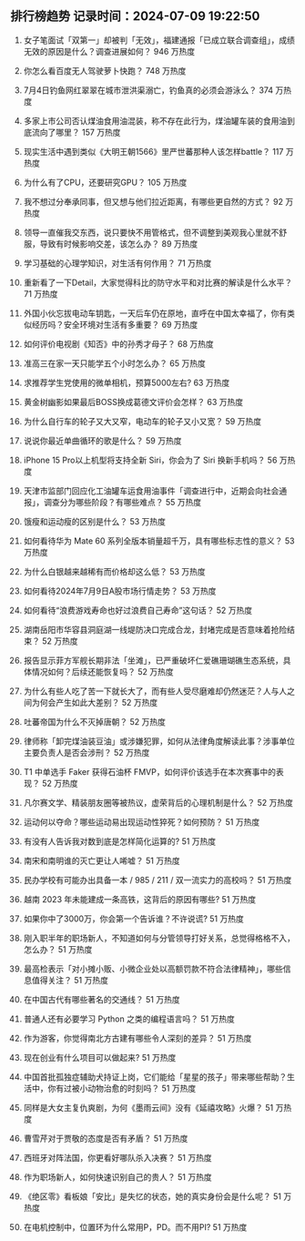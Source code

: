 
## 排行榜趋势 记录时间：2024-07-09 19:22:50
  
  1. 女子笔面试「双第一」却被判「无效」，福建通报「已成立联合调查组」，成绩无效的原因是什么？调查进展如何？ 946 万热度
    
  2. 你怎么看百度无人驾驶萝卜快跑？ 748 万热度
    
  3. 7月4日钓鱼网红翠翠在城市泄洪渠溺亡，钓鱼真的必须会游泳么？ 374 万热度
    
  4. 多家上市公司否认煤油食用油混装，称不存在此行为，煤油罐车装的食用油到底流向了哪里？ 157 万热度
    
  5. 现实生活中遇到类似《大明王朝1566》里严世蕃那种人该怎样battle？ 117 万热度
    
  6. 为什么有了CPU，还要研究GPU？ 105 万热度
    
  7. 我不想过分奉承同事，但又想与他们拉近距离，有哪些更自然的方式？ 92 万热度
    
  8. 领导一直催我交东西，说只要快不用管格式，但不调整到美观我心里就不舒服，导致有时候影响交差，该怎么办？ 89 万热度
    
  9. 学习基础的心理学知识，对生活有何作用？ 71 万热度
    
  10. 重新看了一下Detail，大家觉得科比的防守水平和对比赛的解读是什么水平？ 71 万热度
    
  11. 外国小伙忘拔电动车钥匙，一天后车仍在原地，直呼在中国太幸福了，你有类似经历吗？安全环境对生活有多重要？ 69 万热度
    
  12. 如何评价电视剧《知否》中的孙秀才母子？ 68 万热度
    
  13. 准高三在家一天只能学五个小时怎么办？ 65 万热度
    
  14. 求推荐学生党使用的微单相机，预算5000左右? 63 万热度
    
  15. 黄金树幽影如果最后BOSS换成葛德文评价会怎样？ 63 万热度
    
  16. 为什么自行车的轮子又大又窄，电动车的轮子又小又宽？ 59 万热度
    
  17. 说说你最近单曲循环的歌是什么？ 59 万热度
    
  18. iPhone 15 Pro以上机型将支持全新 Siri，你会为了 Siri 换新手机吗？ 56 万热度
    
  19. 天津市监部门回应化工油罐车运食用油事件「调查进行中，近期会向社会通报」，调查分为哪些阶段？有哪些难点？ 55 万热度
    
  20. 饿瘦和运动瘦的区别是什么？ 53 万热度
    
  21. 如何看待华为 Mate  60 系列全版本销量超千万，具有哪些标志性的意义？ 53 万热度
    
  22. 为什么白银越来越稀有而价格却这么低？ 53 万热度
    
  23. 如何看待2024年7月9日A股市场行情走势？ 53 万热度
    
  24. 如何看待“浪费游戏寿命也好过浪费自己寿命”这句话？ 52 万热度
    
  25. 湖南岳阳市华容县洞庭湖一线堤防决口完成合龙，封堵完成是否意味着抢险结束？ 52 万热度
    
  26. 报告显示菲方军舰长期非法「坐滩」，已严重破坏仁爱礁珊瑚礁生态系统，具体情况如何？后续还能恢复吗？ 52 万热度
    
  27. 为什么有些人吃了苦一下就长大了，而有些人受尽磨难却仍然迷茫？人与人之间为何会产生如此大差别？ 52 万热度
    
  28. 吐蕃帝国为什么不灭掉唐朝？ 52 万热度
    
  29. 律师称「卸完煤油装豆油」或涉嫌犯罪，如何从法律角度解读此事？涉事单位主要负责人是否会涉刑？ 52 万热度
    
  30. T1 中单选手 Faker 获得石油杯 FMVP，如何评价该选手在本次赛事中的表现？ 52 万热度
    
  31. 凡尔赛文学、精装朋友圈等被热议，虚荣背后的心理机制是什么？ 52 万热度
    
  32. 运动何以夺命？哪些运动易出现运动性猝死？如何预防？ 51 万热度
    
  33. 有没有人告诉我对数到底是怎样简化运算的? 51 万热度
    
  34. 南宋和南明谁的灭亡更让人唏嘘？ 51 万热度
    
  35. 民办学校有可能办出具备一本 / 985 / 211 / 双一流实力的高校吗？ 51 万热度
    
  36. 越南 2023 年未能建成一条高铁，这背后的原因有哪些? 51 万热度
    
  37. 如果你中了3000万，你会第一个告诉谁？不许说谎? 51 万热度
    
  38. 刚入职半年的职场新人，不知道如何与分管领导打好关系，总觉得格格不入，怎么办？ 51 万热度
    
  39. 最高检表示「对小摊小贩、小微企业处以高额罚款不符合法律精神」，哪些信息值得关注？ 51 万热度
    
  40. 在中国古代有哪些著名的交通线？ 51 万热度
    
  41. 普通人还有必要学习 Python 之类的编程语言吗？ 51 万热度
    
  42. 作为游客，你觉得南北方古建有哪些令人深刻的差异？ 51 万热度
    
  43. 现在创业有什么项目可以做起来? 51 万热度
    
  44. 中国首批孤独症辅助犬持证上岗，它们能给「星星的孩子」带来哪些帮助？生活中，你有过被小动物治愈的时刻吗？ 51 万热度
    
  45. 同样是大女主复仇爽剧，为何《墨雨云间》没有《延禧攻略》火爆？ 51 万热度
    
  46. 曹雪芹对于贾敬的态度是否有矛盾？ 51 万热度
    
  47. 西班牙对阵法国，你更看好哪队杀入决赛？ 51 万热度
    
  48. 作为职场新人，如何快速识别自己的贵人？ 51 万热度
    
  49. 《绝区零》看板娘「安比」是失忆的状态，她的真实身份会是什么呢？ 51 万热度
    
  50. 在电机控制中，位置环为什么常用P，PD。而不用PI? 51 万热度
    